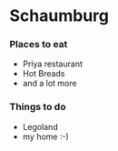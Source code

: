# Schaumburg

### Places to eat
- Priya restaurant
- Hot Breads
- and a lot more

### Things to do
- Legoland
- my home :-)
